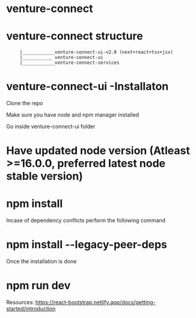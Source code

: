 # venture-connect

 
# venture-connect structure
         |____________venture-connect-ui-v2.0 (next+react+tsx+jsx)
         |___________ venture-connect-ui 
         |____________venture-connect-services 

# venture-connect-ui -Installaton

Clone the repo

Make sure you have node and npm manager installed

Go inside venture-connect-ui folder

# Have updated node version (Atleast >=16.0.0, preferred latest node stable version)

# npm install

Incase of dependency conflicts perform the following command

# npm install --legacy-peer-deps

Once the installation is done 

 # npm run dev


 Resources:
 https://react-bootstrap.netlify.app/docs/getting-started/introduction
